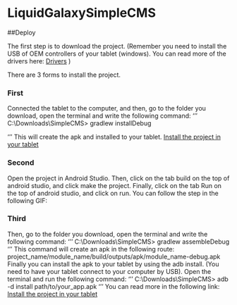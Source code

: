# LiquidGalaxySimpleCMS 

##Deploy

The first step is to download the project. (Remember you need to install the USB of OEM controllers of your tablet (windows). You can read more of the drivers here: [Drivers]( https://developer.android.com/studio/run/oem-usb) )

There are 3 forms to install the project.

### First

Connected the tablet to the computer, and then, go to the folder you download, open the terminal and write the following command: 
‘’’
C:\\Downloads\SimpleCMS> gradlew installDebug

‘’’
This will create the apk and installed to your tablet. 
[Install the project in your tablet]( https://developer.android.com/studio/build/building-cmdline#DebugMode)

### Second

Open the project in Android Studio. Then, click on the tab build on the top of android studio, and click make the project. Finally, click on the tab Run on the top of android studio, and click on run.  You can follow the step in the following GIF: 
![]()

### Third 

Then, go to the folder you download, open the terminal and write the following command: 
‘’’
C:\\Downloads\SimpleCMS> gradlew assembleDebug
‘’’
This command will create an apk in the following route: 
project_name/module_name/build/outputs/apk/module_name-debug.apk
Finally you can install the apk to your tablet by using the adb install. (You need to have your tablet connect to your computer by USB). Open the terminal and run the following command: 
‘’’
  C:\\Downloads\SimpleCMS>  adb -d install path/to/your_app.apk
‘’’
You can read more in the following link:  
[Install the project in your tablet]( https://developer.android.com/studio/build/building-cmdline#DebugMode)


